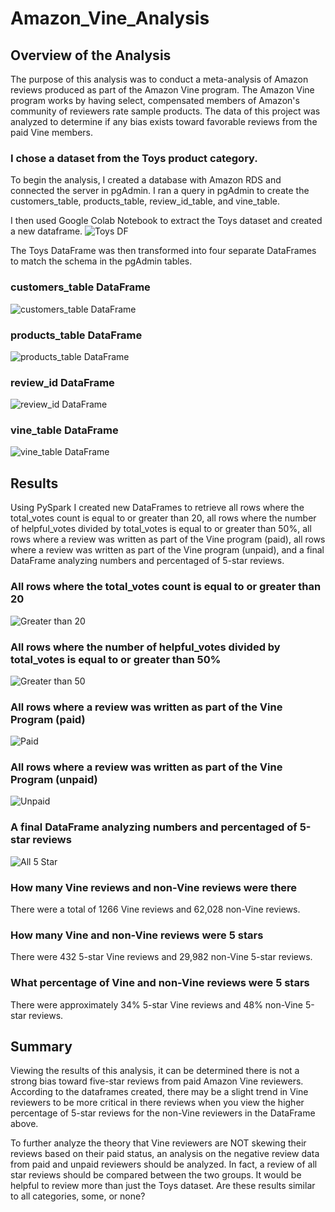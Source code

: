 # Amazon_Vine_Analysis

## Overview of the Analysis

The purpose of this analysis was to conduct a meta-analysis of Amazon reviews produced as part of the Amazon Vine program. The Amazon Vine program works by having select, compensated members of Amazon's community of reviewers rate sample products. The data of this project was analyzed to determine if any bias exists toward favorable reviews from the paid Vine members.

### I chose a dataset from the Toys product category.

To begin the analysis, I created a database with Amazon RDS and connected the server in pgAdmin. I ran a query in pgAdmin to create the customers_table, products_table, review_id_table, and vine_table.

I then used Google Colab Notebook to extract the Toys dataset and created a new dataframe.
![Toys DF](https://github.com/jstearns1988/Amazon_Vine_Analysis/blob/main/Resources/Toys%20DF.png?raw=true)

The Toys DataFrame was then transformed into four separate DataFrames to match the schema in the pgAdmin tables.

### customers_table DataFrame
![customers_table DataFrame](https://github.com/jstearns1988/Amazon_Vine_Analysis/blob/main/Resources/customer%20table%20df.png?raw=true)

### products_table DataFrame
![products_table DataFrame](https://github.com/jstearns1988/Amazon_Vine_Analysis/blob/main/Resources/products%20table%20df.png?raw=true)

### review_id DataFrame
![review_id DataFrame](https://github.com/jstearns1988/Amazon_Vine_Analysis/blob/main/Resources/review%20id%20df.png?raw=true)

### vine_table DataFrame
![vine_table DataFrame](https://github.com/jstearns1988/Amazon_Vine_Analysis/blob/main/Resources/vine%20table%20df.png?raw=true)


## Results

Using PySpark I created new DataFrames to retrieve all rows where the total_votes count is equal to or greater than 20, all rows where the number of helpful_votes divided by total_votes is equal to or greater than 50%, all rows where a review was written as part of the Vine program (paid), all rows where a review was written as part of the Vine program (unpaid), and a final DataFrame analyzing numbers and percentaged of 5-star reviews.

### All rows where the total_votes count is equal to or greater than 20

![Greater than 20](https://github.com/jstearns1988/Amazon_Vine_Analysis/blob/main/Resources/greater%20than%2020.png?raw=true)

### All rows where the number of helpful_votes divided by total_votes is equal to or greater than 50%

![Greater than 50](https://github.com/jstearns1988/Amazon_Vine_Analysis/blob/main/Resources/greater%20than%2050%20percent.png?raw=true)

### All rows where a review was written as part of the Vine Program (paid)

![Paid](https://github.com/jstearns1988/Amazon_Vine_Analysis/blob/main/Resources/vine%20paid.png?raw=true)

### All rows where a review was written as part of the Vine Program (unpaid)

![Unpaid](https://github.com/jstearns1988/Amazon_Vine_Analysis/blob/main/Resources/Vine%20unpaid.png?raw=true)

### A final DataFrame analyzing numbers and percentaged of 5-star reviews

![All 5 Star](https://github.com/jstearns1988/Amazon_Vine_Analysis/blob/main/Resources/Reviews%20DF.png?raw=true)

### How many Vine reviews and non-Vine reviews were there

There were a total of 1266 Vine reviews and 62,028 non-Vine reviews.

### How many Vine and non-Vine reviews were 5 stars

There were 432 5-star Vine reviews and 29,982 non-Vine 5-star reviews.

### What percentage of Vine and non-Vine reviews were 5 stars

There were approximately 34% 5-star Vine reviews and 48% non-Vine 5-star reviews.

## Summary

Viewing the results of this analysis, it can be determined there is not a strong bias toward five-star reviews from paid Amazon Vine reviewers. According to the dataframes created, there may be a slight trend in Vine reviewers to be more critical in there reviews when you view the higher percentage of 5-star reviews for the non-Vine reviewers in the DataFrame above.

To further analyze the theory that Vine reviewers are NOT skewing their reviews based on their paid status, an analysis on the negative review data from paid and unpaid reviewers should be analyzed. In fact, a review of all star reviews should be compared between the two groups. It would be helpful to review more than just the Toys dataset. Are these results similar to all categories, some, or none?
